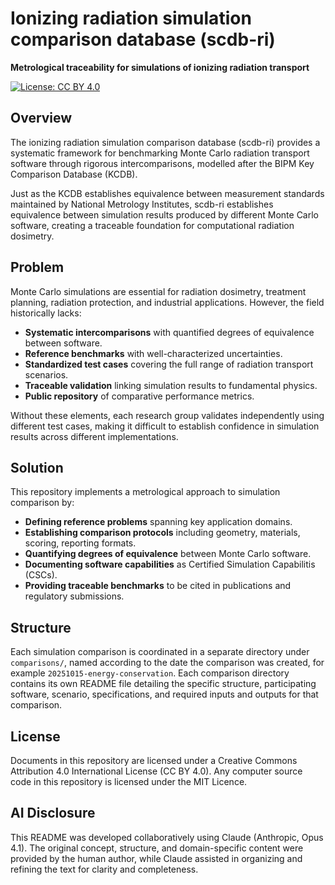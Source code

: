 # Ionizing radiation simulation comparison database (scdb-ri)

**Metrological traceability for simulations of ionizing radiation transport**

[![License: CC BY 4.0](https://img.shields.io/badge/License-CC%20BY%204.0-lightgreen.svg)](https://creativecommons.org/licenses/by/4.0/)

## Overview

The ionizing radiation simulation comparison database (scdb-ri) provides a systematic framework for benchmarking Monte Carlo radiation transport software through rigorous intercomparisons, modelled after the BIPM Key Comparison Database (KCDB).

Just as the KCDB establishes equivalence between measurement standards maintained by National Metrology Institutes, scdb-ri establishes equivalence between simulation results produced by different Monte Carlo software, creating a traceable foundation for computational radiation dosimetry.

## Problem

Monte Carlo simulations are essential for radiation dosimetry, treatment planning, radiation protection, and industrial applications. However, the field historically lacks:

- **Systematic intercomparisons** with quantified degrees of equivalence between software.
- **Reference benchmarks** with well-characterized uncertainties.
- **Standardized test cases** covering the full range of radiation transport scenarios.
- **Traceable validation** linking simulation results to fundamental physics.
- **Public repository** of comparative performance metrics.

Without these elements, each research group validates independently using different test cases, making it difficult to establish confidence in simulation results across different implementations.

## Solution

This repository implements a metrological approach to simulation comparison by:

- **Defining reference problems** spanning key application domains.
- **Establishing comparison protocols** including geometry, materials, scoring, reporting formats.
- **Quantifying degrees of equivalence** between Monte Carlo software.
- **Documenting software capabilities** as Certified Simulation Capabilitis (CSCs).
- **Providing traceable benchmarks** to be cited in publications and regulatory submissions.

## Structure

Each simulation comparison is coordinated in a separate directory under `comparisons/`, named according to the date the comparison was created, for example `20251015-energy-conservation`. Each comparison directory contains its own README file detailing the specific structure, participating software, scenario, specifications, and required inputs and outputs for that comparison.

## License

Documents in this repository are licensed under a Creative Commons Attribution 4.0 International License (CC BY 4.0). Any computer source code in this repository is licensed under the MIT Licence.

## AI Disclosure

This README was developed collaboratively using Claude (Anthropic, Opus 4.1). The original concept, structure, and domain-specific content were provided by the human author, while Claude assisted in organizing and refining the text for clarity and completeness.
